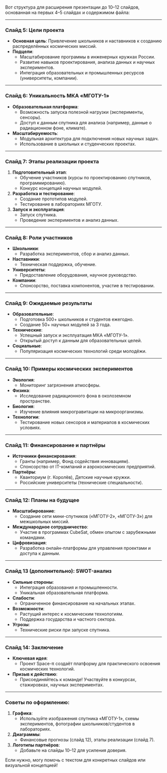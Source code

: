 Вот структура для расширения презентации до 10–12 слайдов, основанная на первых 4–5 слайдах и содержимом файла:

---

### **Слайд 5: Цели проекта**
- **Основная цель**: Привлечение школьников и наставников к созданию распределённых космических миссий.  
- **Подцели**:  
  - Масштабирование программы в инженерных кружках России.  
  - Развитие навыков проектирования, анализа данных и научных экспериментов.  
  - Интеграция образовательных и промышленных ресурсов (университеты, компании).  

---

### **Слайд 6: Уникальность МКА «МГОТУ-1»**  
- **Образовательная платформа**:  
  - Возможность запуска полезной нагрузки (эксперименты, сенсоры).  
  - Доступ к данным спутника для анализа (например, данные о радиационном фоне, климате).  
- **Масштабируемость**:  
  - Модульная архитектура для подключения новых научных задач.  
  - Использование в школьных и студенческих проектах.  

---

### **Слайд 7: Этапы реализации проекта**  
1. **Подготовительный этап**:  
   - Обучение участников (курсы по проектированию спутников, программированию).  
   - Конкурс концепций научных модулей.  
2. **Разработка и тестирование**:  
   - Создание прототипов модулей.  
   - Тестирование в лабораториях МГОТУ.  
3. **Запуск и эксплуатация**:  
   - Запуск спутника.  
   - Проведение экспериментов и анализ данных.  

---

### **Слайд 8: Роли участников**  
- **Школьники**:  
  - Разработка экспериментов, сбор и анализ данных.  
- **Наставники**:  
  - Техническая поддержка, обучение.  
- **Университеты**:  
  - Предоставление оборудования, научное руководство.  
- **Компании**:  
  - Спонсорство, поставка компонентов, участие в тестировании.  

---

### **Слайд 9: Ожидаемые результаты**  
- **Образовательные**:  
  - Подготовка 500+ школьников и студентов ежегодно.  
  - Создание 50+ научных модулей за 3 года.  
- **Технические**:  
  - Успешный запуск и эксплуатация МКА «МГОТУ-1».  
  - Открытый доступ к данным для образовательных целей.  
- **Социальные**:  
  - Популяризация космических технологий среди молодёжи.  

---

### **Слайд 10: Примеры космических экспериментов**  
- **Экология**:  
  - Мониторинг загрязнения атмосферы.  
- **Физика**:  
  - Исследование радиационного фона в околоземном пространстве.  
- **Биология**:  
  - Изучение влияния микрогравитации на микроорганизмы.  
- **Технологии**:  
  - Тестирование новых сенсоров и материалов в космических условиях.  

---

### **Слайд 11: Финансирование и партнёры**  
- **Источники финансирования**:  
  - Гранты (например, Фонд содействия инновациям).  
  - Спонсорство от IT-компаний и аэрокосмических предприятий.  
- **Партнёры**:  
  - Кванториум (г. Королёв), Детские научные кружки.  
  - Российские университеты (технические специальности).  

---

### **Слайд 12: Планы на будущее**  
- **Масштабирование**:  
  - Создание сети мини-спутников («МГОТУ-2», «МГОТУ-3») для межшкольных миссий.  
- **Международное сотрудничество**:  
  - Участие в программах CubeSat, обмен опытом с зарубежными командами.  
- **Цифровизация**:  
  - Разработка онлайн-платформы для управления проектами и доступа к данным.  

---

### **Слайд 13 (дополнительно): SWOT-анализ**  
- **Сильные стороны**:  
  - Интеграция образования и промышленности.  
  - Уникальная образовательная платформа.  
- **Слабости**:  
  - Ограниченное финансирование на начальных этапах.  
- **Возможности**:  
  - Растущий интерес к космическим технологиям.  
  - Поддержка государства и частного сектора.  
- **Угрозы**:  
  - Технические риски при запуске спутника.  

---

### **Слайд 14: Заключение**  
- **Ключевая идея**:  
  - Проект Space-π создаёт платформу для практического освоения космических технологий.  
- **Призыв к действию**:  
  - Присоединяйтесь к команде! Участвуйте в конкурсах, стажировках, научных экспериментах.  

---

### **Советы по оформлению**:  
1. **Графика**:  
   - Используйте изображения спутника «МГОТУ-1», схемы экспериментов, фотографии школьников/студентов в лабораториях.  
2. **Диаграммы**:  
   - Финансовые прогнозы (слайд 12), этапы реализации (слайд 7).  
3. **Логотипы партнёров**:  
   - Добавьте на слайды 10–12 для усиления доверия.  

Если нужно, могу помочь с текстом для конкретных слайдов или визуальной концепцией!